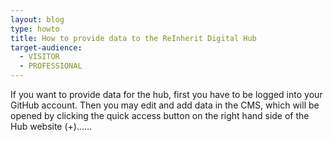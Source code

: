```yaml
---
layout: blog
type: howto
title: How to provide data to the ReInherit Digital Hub
target-audience:
  - VISITOR
  - PROFESSIONAL
---
```

If you want to provide data for the hub, first you have to be logged into your GitHub account. Then you may edit and add data in the CMS, which will be opened by clicking the quick access button on the right hand side of the Hub website (+)......